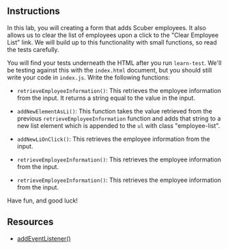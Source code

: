 ## Instructions

In this lab, you will creating a form that adds Scuber employees. It also allows
us to clear the list of employees upon a click to the "Clear Employee List"
link. We will build up to this functionality with small functions, so read the
tests carefully.

You will find your tests underneath the HTML after you run `learn-test`. We'll
be testing against this with the `index.html` document, but you should still
write your code in `index.js`. Write the following functions:

- `retrieveEmployeeInformation()`: This retrieves the employee information from
  the input. It returns a string equal to the value in the input.

- `addNewElementAsLi()`: This function takes the value retrieved from the previous
  `retrieveEmployeeInformation` function and adds that string to a new list
  element which is appended to the `ul` with class "employee-list".

- `addNewLiOnClick()`: This retrieves the employee information from the input.

- `retrieveEmployeeInformation()`: This retrieves the employee information from
  the input.

- `retrieveEmployeeInformation()`: This retrieves the employee information from
  the input.

Have fun, and good luck!

## Resources

- [addEventListener()](https://developer.mozilla.org/en-US/docs/Web/API/EventTarget/addEventListener)
